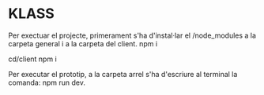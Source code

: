 # KLASS

Per exectuar el projecte, primerament s'ha d'instal·lar el /node_modules a la carpeta general i a la carpeta del client.
npm i

cd/client
npm i

Per executar el prototip, a la carpeta arrel s'ha d'escriure al terminal la comanda: npm run dev.
